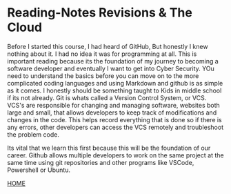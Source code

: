 # Reading-Notes Revisions & The Cloud

Before I started this course, I had heard of GitHub, But honestly I knew nothing about it. I had no idea it was for programming at all. 
This is important reading because its the foundation of my journey to becoming a software developer and eventually I want to get into Cyber Security. YOu need to understand the basics before you can move on to the more complicated coding languages and using Markdown and github is as simple as it comes. I honestly should be something taught to Kids in middle school if its not already. Git is whats called a Version Control System, or VCS. VCS's are responsible for changing and managing software, websites both large and small, that allows developers to keep track of modifications and changes in the code. This helps record everything that is done so if there is any errors, other developers can access the VCS remotely and troubleshoot the problem code. 

Its vital that we learn this first because this will be the foundation of our career. Github allows multiple developers to work on the same project at the same time using git repositories and other programs like VSCode, Powershell or Ubuntu. 

[HOME](../README.md)